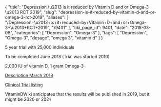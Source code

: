 {
    "title": "Depression \u2013 is it reduced by Vitamin D and or Omega-3 \u2013 RCT 2019",
    "slug": "depression-is-it-reduced-by-vitamin-d-and-or-omega-3-rct-2019",
    "aliases": [
        "/Depression+\u2013+is+it+reduced+by+Vitamin+D+and+or+Omega-3+\u2013+RCT+2019",
        "/9401"
    ],
    "tiki_page_id": 9401,
    "date": "2018-03-08",
    "categories": [
        "Depression",
        "Omega-3"
    ],
    "tags": [
        "Depression",
        "Omega-3",
        "dosage",
        "omega 3",
        "vitamin d"
    ]
}


5 year trial with 25,000 individuals

To be completed June 2018 (Trial was started 2010)

2,000 IU of vitamin D, 1 gram Omega-3

[Description March 2018](https://www.sciencedirect.com/science/article/pii/S1551714417306353)

[Clinical Trial listing](https://clinicaltrials.gov/ct2/show/NCT01696435?term=VITAL-DEP&rank=1)

VitaminDWiki anticipates that the results will be published in 2019, but it might be 2020 or 2021